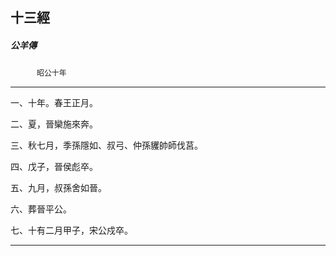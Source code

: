 

## 十三經

##### 公羊傳
　　　`昭公十年`

* * *

一、十年。春王正月。

二、夏，晉欒施來奔。

三、秋七月，季孫隱如、叔弓、仲孫貜帥師伐莒。

四、戊子，晉侯彪卒。

五、九月，叔孫舍如晉。

六、葬晉平公。

七、十有二月甲子，宋公戍卒。

* * *

